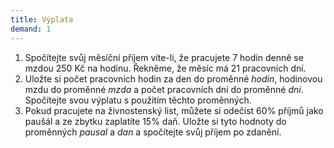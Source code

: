 ```yaml
---
title: Výplata
demand: 1
---
```


1. Spočítejte svůj měsíční příjem víte-li, že pracujete 7 hodin denně se mzdou 250 Kč na hodinu. Řekněme, že měsíc má 21 pracovních dní.
1. Uložte si počet pracovních hodin za den do proměnné <var>hodin</var>, hodinovou mzdu do proměnné <var>mzda</var> a počet pracovních dní do proměnné <var>dni</var>. Spočítejte svou výplatu s použitím těchto proměnných.
1. Pokud pracujete na živnostenský list, můžete si odečíst 60% příjmů jako paušál a ze zbytku zaplatíte 15% daň. Uložte si tyto hodnoty do proměnných <var>pausal</var> a <var>dan</var> a spočítejte svůj příjem po zdanění.
